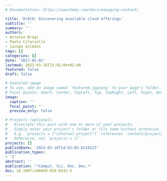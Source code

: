 ```yaml
---
# Documentation: https://wowchemy.com/docs/managing-content/

title: 'DrACO: Discovering available cloud offerings'
subtitle: ''
summary: ''
authors:
- Antonio Brogi
- Paolo Cifariello
- Jacopo Soldani
tags: []
categories: []
date: '2017-01-01'
lastmod: 2023-03-16T15:02:04+01:00
featured: false
draft: false

# Featured image
# To use, add an image named `featured.jpg/png` to your page's folder.
# Focal points: Smart, Center, TopLeft, Top, TopRight, Left, Right, BottomLeft, Bottom, BottomRight.
image:
  caption: ''
  focal_point: ''
  preview_only: false

# Projects (optional).
#   Associate this post with one or more of your projects.
#   Simply enter your project's folder or file name without extension.
#   E.g. `projects = ["internal-project"]` references `content/project/deep-learning/index.md`.
#   Otherwise, set `projects = []`.
projects: []
publishDate: '2023-03-16T14:02:03.621812Z'
publication_types:
- '2'
abstract: ''
publication: '*Comput. Sci. Res. Dev.*'
doi: 10.1007/s00450-016-0332-5
---
```

